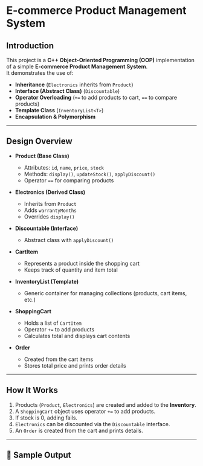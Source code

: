 #  E-commerce Product Management System  

## Introduction  
This project is a **C++ Object-Oriented Programming (OOP)** implementation of a simple **E-commerce Product Management System**.  
It demonstrates the use of:  
- **Inheritance** (`Electronics` inherits from `Product`)  
- **Interface (Abstract Class)** (`Discountable`)  
- **Operator Overloading** (`+=` to add products to cart, `==` to compare products)  
- **Template Class** (`InventoryList<T>`)  
- **Encapsulation & Polymorphism**  

---

## Design Overview  

- **Product (Base Class)**  
  - Attributes: `id`, `name`, `price`, `stock`  
  - Methods: `display()`, `updateStock()`, `applyDiscount()`  
  - Operator `==` for comparing products  

- **Electronics (Derived Class)**  
  - Inherits from `Product`  
  - Adds `warrantyMonths`  
  - Overrides `display()`  

- **Discountable (Interface)**  
  - Abstract class with `applyDiscount()`  

- **CartItem**  
  - Represents a product inside the shopping cart  
  - Keeps track of quantity and item total  

- **InventoryList<T> (Template)**  
  - Generic container for managing collections (products, cart items, etc.)  

- **ShoppingCart**  
  - Holds a list of `CartItem`  
  - Operator `+=` to add products  
  - Calculates total and displays cart contents  

- **Order**  
  - Created from the cart items  
  - Stores total price and prints order details  

---

## How It Works  

1. Products (`Product`, `Electronics`) are created and added to the **Inventory**.  
2. A `ShoppingCart` object uses operator `+=` to add products.  
3. If stock is 0, adding fails.  
4. `Electronics` can be discounted via the `Discountable` interface.  
5. An `Order` is created from the cart and prints details.  

---

## 🧪 Sample Output  

